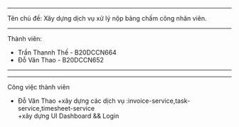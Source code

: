 ***
Tên chủ đề: Xây dựng dịch vụ xử lý nộp bảng chấm công nhân viên.
***
Thành viên:
- Trần Thannh Thế - B20DCCN664
- Đỗ Văn Thao - B20DCCN652 
***

***
Công việc thành viên
- Đỗ Văn Thao
    +xây dựng các dịch vụ :invoice-service,task-service,timesheet-service\
    +xây dựng UI Dashboard && Login
